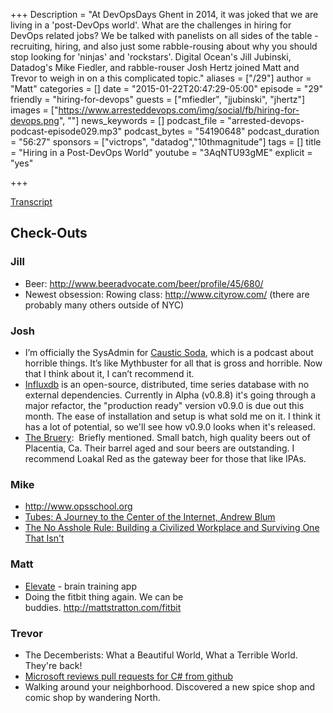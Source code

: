 +++
Description = "At DevOpsDays Ghent in 2014, it was joked that we are living in a 'post-DevOps world'. What are the challenges in hiring for DevOps related jobs? We be talked with panelists on all sides of the table - recruiting, hiring, and also just some rabble-rousing about why you should stop looking for 'ninjas' and 'rockstars'. Digital Ocean's Jill Jubinski, Datadog's Mike Fiedler, and rabble-rouser Josh Hertz joined Matt and Trevor to weigh in on a this complicated topic."
aliases = ["/29"]
author = "Matt"
categories = []
date = "2015-01-22T20:47:29-05:00"
episode = "29"
friendly = "hiring-for-devops"
guests = ["mfiedler", "jjubinski", "jhertz"]
images = ["https://www.arresteddevops.com/img/social/fb/hiring-for-devops.png", ""]
news_keywords = []
podcast_file = "arrested-devops-podcast-episode029.mp3"
podcast_bytes = "54190648"
podcast_duration = "56:27"
sponsors = ["victrops", "datadog","10thmagnitude"]
tags = []
title = "Hiring in a Post-DevOps World"
youtube = "3AqNTU93gME"
explicit = "yes"

+++

<a href="http://transcripts.castingwords.com/zzTm/195771.html" target="_blank">Transcript</a>
<h2>Check-Outs</h2>
<h3>Jill</h3>
<ul>
	<li>Beer: <a href="http://www.beeradvocate.com/beer/profile/45/680/" target="_blank">http://www.beeradvocate.com/beer/profile/45/680/</a></li>
	<li>Newest obsession: Rowing class: <a href="http://www.cityrow.com/" target="_blank">http://www.cityrow.com/</a> (there are probably many others outside of NYC)</li>
</ul>
<h3>Josh</h3>
<ul>
	<li>I’m officially the SysAdmin for <a href="http://www.causticsodapodcast.com/" target="_blank">Caustic Soda</a>, which is a podcast about horrible things. It’s like Mythbuster for all that is gross and horrible. Now that I think about it, I can’t recommend it.</li>
	<li><a href="http://influxdb.com/" target="_blank">Influxdb</a> is an open-source, distributed, time series database with no external dependencies. Currently in Alpha (v0.8.8) it's going through a major refactor, the "production ready" version v0.9.0 is due out this month. The ease of installation and setup is what sold me on it. I think it has a lot of potential, so we'll see how v0.9.0 looks when it's released.</li>
	<li><a href="http://www.thebruery.com/" target="_blank">The Bruery</a>:  Briefly mentioned. Small batch, high quality beers out of Placentia, Ca. Their barrel aged and sour beers are outstanding. I recommend Loakal Red as the gateway beer for those that like IPAs.</li>
</ul>
<h3>Mike</h3>
<ul>
	<li><a href="http://www.opsschool.org" target="_blank">http://www.opsschool.org</a></li>
	<li><a href="http://www.amazon.com/Tubes-A-Journey-Center-Internet/dp/0061994952" target="_blank">Tubes: A Journey to the Center of the Internet, Andrew Blum</a></li>
	<li><a href="http://www.amazon.com/The-Asshole-Rule-Civilized-Workplace/dp/0446698202" target="_blank">The No Asshole Rule: Building a Civilized Workplace and Surviving One That Isn't</a></li>
</ul>
<h3>Matt</h3>
<ul>
	<li><a href="http://elevateapp.com/" target="_blank">Elevate</a> - brain training app</li>
	<li>Doing the fitbit thing again. We can be buddies. <a href="http://mattstratton.com/fitbit" target="_blank">http://mattstratton.com/fitbit</a></li>
</ul>
<h3>Trevor</h3>
<ul>
	<li>The Decemberists: What a Beautiful World, What a Terrible World. They're back!</li>
	<li><a href="http://channel9.msdn.com/Series/NET-Framework/NET-Core-API-Review-2015-01-14" target="_blank">Microsoft reviews pull requests for C# from github</a></li>
	<li>Walking around your neighborhood. Discovered a new spice shop and comic shop by wandering North.</li>
</ul>
